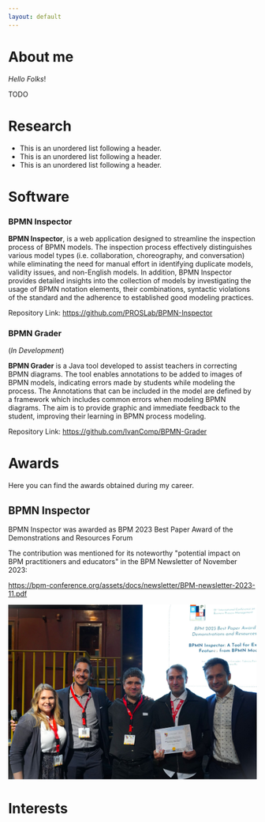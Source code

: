 ```yaml
---
layout: default
---
```


# About me

_Hello Folks_!

TODO

# Research

*   This is an unordered list following a header.
*   This is an unordered list following a header.
*   This is an unordered list following a header.

# Software

### BPMN Inspector

**BPMN Inspector**, is a web application designed to streamline the inspection process of BPMN models. The inspection process effectively distinguishes various
model types (i.e. collaboration, choreography, and conversation) while eliminating the need for manual effort in identifying duplicate models, validity issues, and
non-English models. In addition, BPMN Inspector provides detailed insights into
the collection of models by investigating the usage of BPMN notation elements,
their combinations, syntactic violations of the standard and the adherence to established good modeling practices.

Repository Link: https://github.com/PROSLab/BPMN-Inspector

### BPMN Grader
(_In Development_)

**BPMN Grader** is a Java tool developed to assist teachers in correcting BPMN diagrams. The tool enables annotations to be added to images of BPMN models, indicating errors made by students while modeling the process. The Annotations that
can be included in the model are defined by a framework which includes common
errors when modeling BPMN diagrams. The aim is to provide graphic and immediate feedback to the student, improving their learning in BPMN process modeling.

Repository Link: https://github.com/IvanComp/BPMN-Grader

# Awards

Here you can find the awards obtained during my career.

## BPMN Inspector
BPMN Inspector was awarded as BPM 2023 Best Paper Award of the Demonstrations and Resources Forum

The contribution was mentioned for its noteworthy "potential impact on BPM
practitioners and educators" in the BPM Newsletter of November 2023: 

https://bpm-conference.org/assets/docs/newsletter/BPM-newsletter-2023-11.pdf

![BPM23](assets/images/bpmnaward.jpeg)

# Interests
